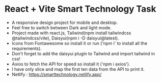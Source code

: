 # React + Vite Smart Technology Task

- A responsive design project for mobile and desktop.
- Feel free to switch between Dark and light mode.
- Project made with react.js, Tailwind(npm install tailwindcss @tailwindcss/vite), Daisyui(npm i -D daisyui@latest).
- Icons from Fontawesome so install it or run ('npm i' to install all the requirements).
- Don't forget to add the daisyui plugin to Tailwind and import tailwind in css!
- Axios to fetch the API for speed so install it ('npm i axios').
- I have only slice and map the first ten data from the API to print it.
- Netlify : https://smarttechnology.netlify.app/
